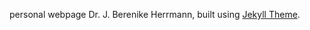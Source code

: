 personal webpage Dr. J. Berenike Herrmann, built using [Jekyll Theme](https://lenpaul.github.io/portfolio-jekyll-theme/).
